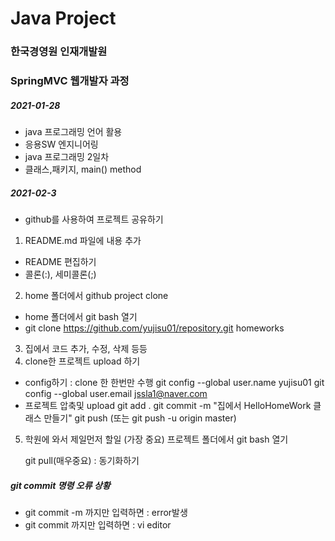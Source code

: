 # Java Project 
### 한국경영원 인재개발원
### SpringMVC 웹개발자 과정

##### 2021-01-28

* java 프로그래밍 언어 활용
* 응용SW 엔지니어링 
* java 프로그래밍 2일차 
* 클래스,패키지, main() method 

##### 2021-02-3
* github를 사용하여 프로젝트 공유하기
1. README.md 파일에 내용 추가 
* README 편집하기
* 콜론(:), 세미콜론(;)

2. home 폴더에서 github project clone 
* home 폴더에서 git bash 열기
* git clone https://github.com/yujisu01/repository.git homeworks 

3. 집에서 코드 추가, 수정, 삭제 등등
4. clone한 프로젝트 upload 하기
* config하기 : clone 한 한번만 수행
	git config --global user.name yujisu01
	git config --global user.email jssla1@naver.com
* 프로젝트 압축및 upload
	git add .
	git commit -m "집에서 HelloHomeWork 클래스 만들기"
	git push (또는 git push -u origin master)

5. 학원에 와서 제일먼저 할일 (가장 중요)
	프로젝트 폴더에서 git bash 열기

	git pull(매우중요) : 동기화하기


##### git commit 명령 오류 상황
* git commit -m 까지만 입력하면 : error발생
* git commit 까지만 입력하면 : vi editor  